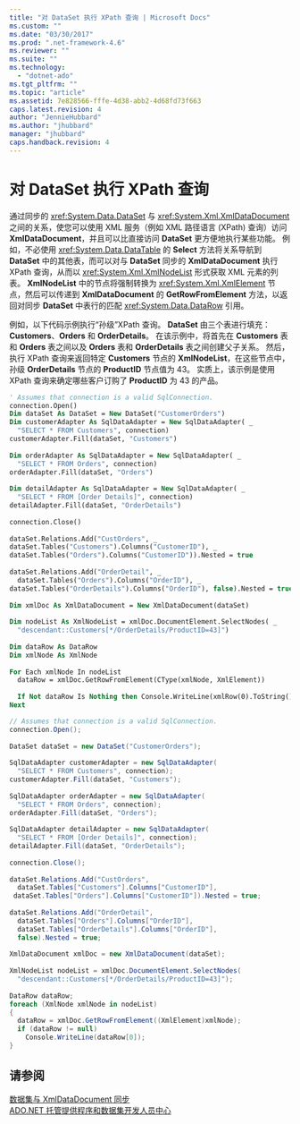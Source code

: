 ```yaml
---
title: "对 DataSet 执行 XPath 查询 | Microsoft Docs"
ms.custom: ""
ms.date: "03/30/2017"
ms.prod: ".net-framework-4.6"
ms.reviewer: ""
ms.suite: ""
ms.technology: 
  - "dotnet-ado"
ms.tgt_pltfrm: ""
ms.topic: "article"
ms.assetid: 7e828566-fffe-4d38-abb2-4d68fd73f663
caps.latest.revision: 4
author: "JennieHubbard"
ms.author: "jhubbard"
manager: "jhubbard"
caps.handback.revision: 4
---
```

# 对 DataSet 执行 XPath 查询
通过同步的 <xref:System.Data.DataSet> 与 <xref:System.Xml.XmlDataDocument> 之间的关系，使您可以使用 XML 服务（例如 XML 路径语言 \(XPath\) 查询）访问 **XmlDataDocument**，并且可以比直接访问 **DataSet** 更方便地执行某些功能。  例如，不必使用 <xref:System.Data.DataTable> 的 **Select** 方法将关系导航到 **DataSet** 中的其他表，而可以对与 **DataSet** 同步的 **XmlDataDocument** 执行 XPath 查询，从而以 <xref:System.Xml.XmlNodeList> 形式获取 XML 元素的列表。  **XmlNodeList** 中的节点将强制转换为 <xref:System.Xml.XmlElement> 节点，然后可以传递到 **XmlDataDocument** 的 **GetRowFromElement** 方法，以返回对同步 **DataSet** 中表行的匹配 <xref:System.Data.DataRow> 引用。  
  
 例如，以下代码示例执行“孙级”XPath 查询。  **DataSet** 由三个表进行填充：**Customers**、**Orders** 和 **OrderDetails**。  在该示例中，将首先在 **Customers** 表和 **Orders** 表之间以及 **Orders** 表和 **OrderDetails** 表之间创建父子关系。  然后，执行 XPath 查询来返回特定 **Customers** 节点的 **XmlNodeList**，在这些节点中，孙级 **OrderDetails** 节点的 **ProductID** 节点值为 43。  实质上，该示例是使用 XPath 查询来确定哪些客户订购了 **ProductID** 为 43 的产品。  
  
```vb  
' Assumes that connection is a valid SqlConnection.  
connection.Open()  
Dim dataSet As DataSet = New DataSet("CustomerOrders")  
Dim customerAdapter As SqlDataAdapter = New SqlDataAdapter( _  
  "SELECT * FROM Customers", connection)  
customerAdapter.Fill(dataSet, "Customers")  
  
Dim orderAdapter As SqlDataAdapter = New SqlDataAdapter( _  
  "SELECT * FROM Orders", connection)  
orderAdapter.Fill(dataSet, "Orders")  
  
Dim detailAdapter As SqlDataAdapter = New SqlDataAdapter( _  
  "SELECT * FROM [Order Details]", connection)  
detailAdapter.Fill(dataSet, "OrderDetails")  
  
connection.Close()  
  
dataSet.Relations.Add("CustOrders", _  
dataSet.Tables("Customers").Columns("CustomerID"), _  
dataSet.Tables("Orders").Columns("CustomerID")).Nested = true  
  
dataSet.Relations.Add("OrderDetail", _  
  dataSet.Tables("Orders").Columns("OrderID"), _  
dataSet.Tables("OrderDetails").Columns("OrderID"), false).Nested = true  
  
Dim xmlDoc As XmlDataDocument = New XmlDataDocument(dataSet)   
  
Dim nodeList As XmlNodeList = xmlDoc.DocumentElement.SelectNodes( _  
  "descendant::Customers[*/OrderDetails/ProductID=43]")  
  
Dim dataRow As DataRow  
Dim xmlNode As XmlNode  
  
For Each xmlNode In nodeList  
  dataRow = xmlDoc.GetRowFromElement(CType(xmlNode, XmlElement))  
  
  If Not dataRow Is Nothing then Console.WriteLine(xmlRow(0).ToString())  
Next  
```  
  
```csharp  
// Assumes that connection is a valid SqlConnection.  
connection.Open();  
  
DataSet dataSet = new DataSet("CustomerOrders");  
  
SqlDataAdapter customerAdapter = new SqlDataAdapter(  
  "SELECT * FROM Customers", connection);  
customerAdapter.Fill(dataSet, "Customers");  
  
SqlDataAdapter orderAdapter = new SqlDataAdapter(  
  "SELECT * FROM Orders", connection);  
orderAdapter.Fill(dataSet, "Orders");  
  
SqlDataAdapter detailAdapter = new SqlDataAdapter(  
  "SELECT * FROM [Order Details]", connection);  
detailAdapter.Fill(dataSet, "OrderDetails");  
  
connection.Close();  
  
dataSet.Relations.Add("CustOrders",  
  dataSet.Tables["Customers"].Columns["CustomerID"],  
 dataSet.Tables["Orders"].Columns["CustomerID"]).Nested = true;  
  
dataSet.Relations.Add("OrderDetail",  
  dataSet.Tables["Orders"].Columns["OrderID"],  
  dataSet.Tables["OrderDetails"].Columns["OrderID"],   
  false).Nested = true;  
  
XmlDataDocument xmlDoc = new XmlDataDocument(dataSet);   
  
XmlNodeList nodeList = xmlDoc.DocumentElement.SelectNodes(  
  "descendant::Customers[*/OrderDetails/ProductID=43]");  
  
DataRow dataRow;  
foreach (XmlNode xmlNode in nodeList)  
{  
  dataRow = xmlDoc.GetRowFromElement((XmlElement)xmlNode);  
  if (dataRow != null)  
    Console.WriteLine(dataRow[0]);  
}  
```  
  
## 请参阅  
 [数据集与 XmlDataDocument 同步](../../../../../docs/framework/data/adonet/dataset-datatable-dataview/dataset-and-xmldatadocument-synchronization.md)   
 [ADO.NET 托管提供程序和数据集开发人员中心](http://go.microsoft.com/fwlink/?LinkId=217917)